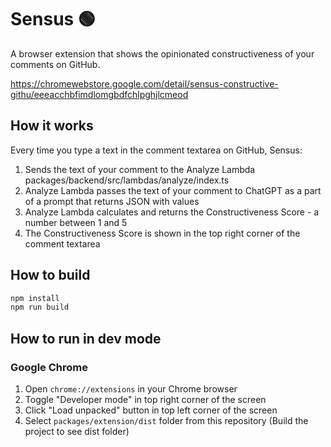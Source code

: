 # Sensus 🟢

A browser extension that shows the opinionated constructiveness of your comments on GitHub.

https://chromewebstore.google.com/detail/sensus-constructive-githu/eeeacchbfimdlomgbdfchlpghjlcmeod

## How it works

Every time you type a text in the comment textarea on GitHub, Sensus:

1. Sends the text of your comment to the Analyze Lambda packages/backend/src/lambdas/analyze/index.ts
1. Analyze Lambda passes the text of your comment to ChatGPT as a part of a prompt that returns JSON with values
1. Analyze Lambda calculates and returns the Constructiveness Score - a number between 1 and 5
1. The Constructiveness Score is shown in the top right corner of the comment textarea

## How to build

```sh
npm install
npm run build
```

## How to run in dev mode
### Google Chrome

1. Open `chrome://extensions` in your Chrome browser
1. Toggle "Developer mode" in top right corner of the screen
1. Click "Load unpacked" button in top left corner of the screen
1. Select `packages/extension/dist` folder from this repository (Build the project to see dist folder)